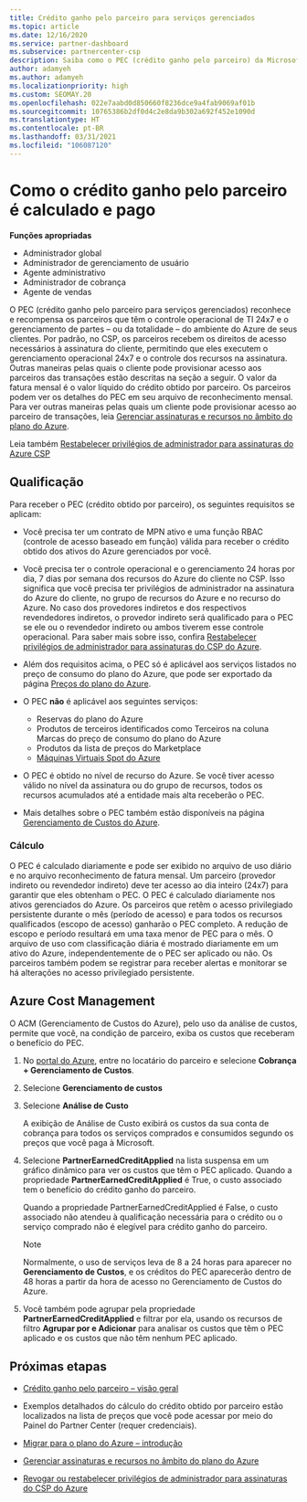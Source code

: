 ```yaml
---
title: Crédito ganho pelo parceiro para serviços gerenciados
ms.topic: article
ms.date: 12/16/2020
ms.service: partner-dashboard
ms.subservice: partnercenter-csp
description: Saiba como o PEC (crédito ganho pelo parceiro) da Microsoft para serviços gerenciados é calculado e pago, além de como garantir que você esteja qualificado.
author: adamyeh
ms.author: adamyeh
ms.localizationpriority: high
ms.custom: SEOMAY.20
ms.openlocfilehash: 022e7aabd0d850660f8236dce9a4fab9069af01b
ms.sourcegitcommit: 10765386b2df0d4c2e8da9b302a692f452e1090d
ms.translationtype: HT
ms.contentlocale: pt-BR
ms.lasthandoff: 03/31/2021
ms.locfileid: "106087120"
---
```

# <a name="how-the-partner-earned-credit-is-calculated-and-paid"></a>Como o crédito ganho pelo parceiro é calculado e pago

**Funções apropriadas**

- Administrador global
- Administrador de gerenciamento de usuário
- Agente administrativo
- Administrador de cobrança
- Agente de vendas

O PEC (crédito ganho pelo parceiro para serviços gerenciados) reconhece e recompensa os parceiros que têm o controle operacional de TI 24x7 e o gerenciamento de partes – ou da totalidade – do ambiente do Azure de seus clientes. Por padrão, no CSP, os parceiros recebem os direitos de acesso necessários à assinatura do cliente, permitindo que eles executem o gerenciamento operacional 24x7 e o controle dos recursos na assinatura. Outras maneiras pelas quais o cliente pode provisionar acesso aos parceiros das transações estão descritas na seção a seguir. O valor da fatura mensal é o valor líquido do crédito obtido por parceiro. Os parceiros podem ver os detalhes do PEC em seu arquivo de reconhecimento mensal. Para ver outras maneiras pelas quais um cliente pode provisionar acesso ao parceiro de transações, leia [Gerenciar assinaturas e recursos no âmbito do plano do Azure](azure-plan-manage.md).

Leia também [Restabelecer privilégios de administrador para assinaturas do Azure CSP](revoke-reinstate-csp.md)

## <a name="eligibility"></a>Qualificação

Para receber o PEC (crédito obtido por parceiro), os seguintes requisitos se aplicam: 

- Você precisa ter um contrato de MPN ativo e uma função RBAC (controle de acesso baseado em função) válida para receber o crédito obtido dos ativos do Azure gerenciados por você.

- Você precisa ter o controle operacional e o gerenciamento 24 horas por dia, 7 dias por semana dos recursos do Azure do cliente no CSP. Isso significa que você precisa ter privilégios de administrador na assinatura do Azure do cliente, no grupo de recursos do Azure e no recurso do Azure. No caso dos provedores indiretos e dos respectivos revendedores indiretos, o provedor indireto será qualificado para o PEC se ele ou o revendedor indireto ou ambos tiverem esse controle operacional. Para saber mais sobre isso, confira [Restabelecer privilégios de administrador para assinaturas do CSP do Azure](./revoke-reinstate-csp.md).

- Além dos requisitos acima, o PEC só é aplicável aos serviços listados no preço de consumo do plano do Azure, que pode ser exportado da página [Preços do plano do Azure](https://partner.microsoft.com/commerce/sales).

- O PEC **não** é aplicável aos seguintes serviços:
    - Reservas do plano do Azure
    - Produtos de terceiros identificados como Terceiros na coluna Marcas do preço de consumo do plano do Azure
    - Produtos da lista de preços do Marketplace
    - [Máquinas Virtuais Spot do Azure](https://partner.microsoft.com/resources/collection/azure-spot-in-csp#/)

- O PEC é obtido no nível de recurso do Azure. Se você tiver acesso válido no nível da assinatura ou do grupo de recursos, todos os recursos acumulados até a entidade mais alta receberão o PEC.

- Mais detalhes sobre o PEC também estão disponíveis na página [Gerenciamento de Custos do Azure](/azure/cost-management-billing/costs/get-started-partners).

### <a name="calculation"></a>Cálculo

O PEC é calculado diariamente e pode ser exibido no arquivo de uso diário e no arquivo reconhecimento de fatura mensal. Um parceiro (provedor indireto ou revendedor indireto) deve ter acesso ao dia inteiro (24x7) para garantir que eles obtenham o PEC. O PEC é calculado diariamente nos ativos gerenciados do Azure. Os parceiros que retêm o acesso privilegiado persistente durante o mês (período de acesso) e para todos os recursos qualificados (escopo de acesso) ganharão o PEC completo. A redução de escopo e período resultará em uma taxa menor de PEC para o mês. O arquivo de uso com classificação diária é mostrado diariamente em um ativo do Azure, independentemente de o PEC ser aplicado ou não. Os parceiros também podem se registrar para receber alertas e monitorar se há alterações no acesso privilegiado persistente.

## <a name="azure-cost-management"></a>Azure Cost Management

O ACM (Gerenciamento de Custos do Azure), pelo uso da análise de custos, permite que você, na condição de parceiro, exiba os custos que receberam o benefício do PEC.  

1. No [portal do Azure](https://portal.azure.com), entre no locatário do parceiro e selecione **Cobrança + Gerenciamento de Custos**.

2. Selecione **Gerenciamento de custos**

3. Selecione **Análise de Custo**

   A exibição de Análise de Custo exibirá os custos da sua conta de cobrança para todos os serviços comprados e consumidos segundo os preços que você paga à Microsoft.

4. Selecione **PartnerEarnedCreditApplied** na lista suspensa em um gráfico dinâmico para ver os custos que têm o PEC aplicado. Quando a propriedade **PartnerEarnedCreditApplied** é True, o custo associado tem o benefício do crédito ganho do parceiro. 

   Quando a propriedade PartnerEarnedCreditApplied é False, o custo associado não atendeu à qualificação necessária para o crédito ou o serviço comprado não é elegível para crédito ganho do parceiro.

   >[!NOTE] 
   >Normalmente, o uso de serviços leva de 8 a 24 horas para aparecer no **Gerenciamento de Custos**, e os créditos do PEC aparecerão dentro de 48 horas a partir da hora de acesso no Gerenciamento de Custos do Azure.

5. Você também pode agrupar pela propriedade **PartnerEarnedCreditApplied** e filtrar por ela, usando os recursos de filtro **Agrupar por e Adicionar** para analisar os custos que têm o PEC aplicado e os custos que não têm nenhum PEC aplicado.

## <a name="next-steps"></a>Próximas etapas

- [Crédito ganho pelo parceiro – visão geral](partner-earned-credit.md)

- Exemplos detalhados do cálculo do crédito obtido por parceiro estão localizados na lista de preços que você pode acessar por meio do Painel do Partner Center (requer credenciais).

- [Migrar para o plano do Azure – introdução](azure-plan-get-started.md)

- [Gerenciar assinaturas e recursos no âmbito do plano do Azure](azure-plan-manage.md)

- [Revogar ou restabelecer privilégios de administrador para assinaturas do CSP do Azure](revoke-reinstate-csp.md)
